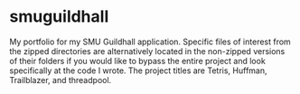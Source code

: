 # smuguildhall
My portfolio for my SMU Guildhall application. Specific files of interest from the zipped directories are alternatively located in the non-zipped versions of their folders if you would like to bypass the entire project and look specifically at the code I wrote. The project titles are Tetris, Huffman, Trailblazer, and threadpool.
